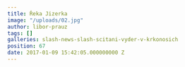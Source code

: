 ```yaml
---
title: Řeka Jizerka
image: "/uploads/02.jpg"
author: libor-prauz
tags: []
galleries: slash-news-slash-scitani-vyder-v-krkonosich
position: 67
date: 2017-01-09 15:42:05.000000000 Z
---
```

